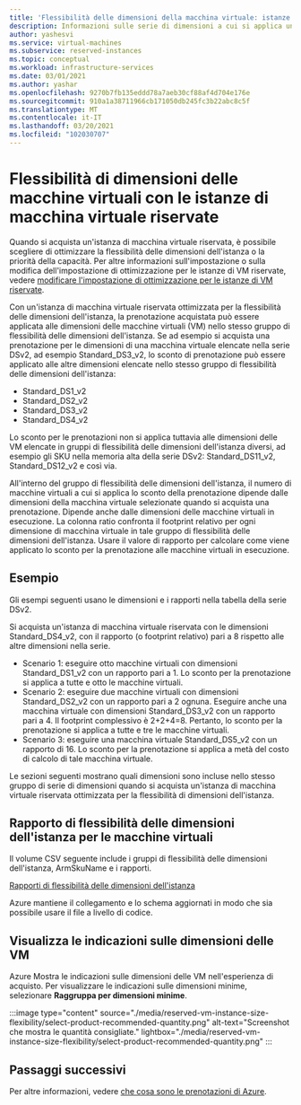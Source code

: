 ```yaml
---
title: 'Flessibilità delle dimensioni della macchina virtuale: istanze di VM riservate di Azure'
description: Informazioni sulle serie di dimensioni a cui si applica uno sconto di prenotazione tramite un'istanza di macchina virtuale riservata.
author: yashesvi
ms.service: virtual-machines
ms.subservice: reserved-instances
ms.topic: conceptual
ms.workload: infrastructure-services
ms.date: 03/01/2021
ms.author: yashar
ms.openlocfilehash: 9270b7fb135eddd78a7aeb30cf88af4d704e176e
ms.sourcegitcommit: 910a1a38711966cb171050db245fc3b22abc8c5f
ms.translationtype: MT
ms.contentlocale: it-IT
ms.lasthandoff: 03/20/2021
ms.locfileid: "102030707"
---
```

# <a name="virtual-machine-size-flexibility-with-reserved-vm-instances"></a>Flessibilità di dimensioni delle macchine virtuali con le istanze di macchina virtuale riservate

Quando si acquista un'istanza di macchina virtuale riservata, è possibile scegliere di ottimizzare la flessibilità delle dimensioni dell'istanza o la priorità della capacità. Per altre informazioni sull'impostazione o sulla modifica dell'impostazione di ottimizzazione per le istanze di VM riservate, vedere [modificare l'impostazione di ottimizzazione per le istanze di VM riservate](../cost-management-billing/reservations/manage-reserved-vm-instance.md#change-optimize-setting-for-reserved-vm-instances).

Con un'istanza di macchina virtuale riservata ottimizzata per la flessibilità delle dimensioni dell'istanza, la prenotazione acquistata può essere applicata alle dimensioni delle macchine virtuali (VM) nello stesso gruppo di flessibilità delle dimensioni dell'istanza. Se ad esempio si acquista una prenotazione per le dimensioni di una macchina virtuale elencate nella serie DSv2, ad esempio Standard_DS3_v2, lo sconto di prenotazione può essere applicato alle altre dimensioni elencate nello stesso gruppo di flessibilità delle dimensioni dell'istanza:

- Standard_DS1_v2
- Standard_DS2_v2
- Standard_DS3_v2
- Standard_DS4_v2

Lo sconto per le prenotazioni non si applica tuttavia alle dimensioni delle VM elencate in gruppi di flessibilità delle dimensioni dell'istanza diversi, ad esempio gli SKU nella memoria alta della serie DSv2: Standard_DS11_v2, Standard_DS12_v2 e così via.

All'interno del gruppo di flessibilità delle dimensioni dell'istanza, il numero di macchine virtuali a cui si applica lo sconto della prenotazione dipende dalle dimensioni della macchina virtuale selezionate quando si acquista una prenotazione. Dipende anche dalle dimensioni delle macchine virtuali in esecuzione. La colonna ratio confronta il footprint relativo per ogni dimensione di macchina virtuale in tale gruppo di flessibilità delle dimensioni dell'istanza. Usare il valore di rapporto per calcolare come viene applicato lo sconto per la prenotazione alle macchine virtuali in esecuzione.

## <a name="examples"></a>Esempio

Gli esempi seguenti usano le dimensioni e i rapporti nella tabella della serie DSv2.

Si acquista un'istanza di macchina virtuale riservata con le dimensioni Standard_DS4_v2, con il rapporto (o footprint relativo) pari a 8 rispetto alle altre dimensioni nella serie.

- Scenario 1: eseguire otto macchine virtuali con dimensioni Standard_DS1_v2 con un rapporto pari a 1. Lo sconto per la prenotazione si applica a tutte e otto le macchine virtuali.
- Scenario 2: eseguire due macchine virtuali con dimensioni Standard_DS2_v2 con un rapporto pari a 2 ognuna. Eseguire anche una macchina virtuale con dimensioni Standard_DS3_v2 con un rapporto pari a 4. Il footprint complessivo è 2+2+4=8. Pertanto, lo sconto per la prenotazione si applica a tutte e tre le macchine virtuali.
- Scenario 3: eseguire una macchina virtuale Standard_DS5_v2 con un rapporto di 16. Lo sconto per la prenotazione si applica a metà del costo di calcolo di tale macchina virtuale.

Le sezioni seguenti mostrano quali dimensioni sono incluse nello stesso gruppo di serie di dimensioni quando si acquista un'istanza di macchina virtuale riservata ottimizzata per la flessibilità di dimensioni dell'istanza.

## <a name="instance-size-flexibility-ratio-for-vms"></a>Rapporto di flessibilità delle dimensioni dell'istanza per le macchine virtuali 

Il volume CSV seguente include i gruppi di flessibilità delle dimensioni dell'istanza, ArmSkuName e i rapporti.  

[Rapporti di flessibilità delle dimensioni dell'istanza](https://isfratio.blob.core.windows.net/isfratio/ISFRatio.csv)

Azure mantiene il collegamento e lo schema aggiornati in modo che sia possibile usare il file a livello di codice.

## <a name="view-vm-size-recommendations"></a>Visualizza le indicazioni sulle dimensioni delle VM

Azure Mostra le indicazioni sulle dimensioni delle VM nell'esperienza di acquisto. Per visualizzare le indicazioni sulle dimensioni minime, selezionare **Raggruppa per dimensioni minime**.

:::image type="content" source="./media/reserved-vm-instance-size-flexibility/select-product-recommended-quantity.png" alt-text="Screenshot che mostra le quantità consigliate." lightbox="./media/reserved-vm-instance-size-flexibility/select-product-recommended-quantity.png" :::

## <a name="next-steps"></a>Passaggi successivi

Per altre informazioni, vedere [che cosa sono le prenotazioni di Azure](../cost-management-billing/reservations/save-compute-costs-reservations.md).
